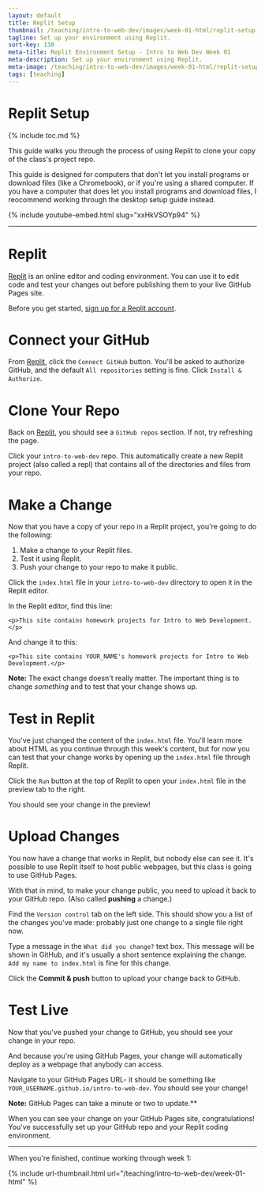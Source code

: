 ```yaml
---
layout: default
title: Replit Setup
thumbnail: /teaching/intro-to-web-dev/images/week-01-html/replit-setup.png
tagline: Set up your environment using Replit.
sort-key: 130
meta-title: Replit Environment Setup - Intro to Web Dev Week 01
meta-description: Set up your environment using Replit.
meta-image: /teaching/intro-to-web-dev/images/week-01-html/replit-setup.png
tags: [teaching]
---
```


# Replit Setup

{% include toc.md %}

This guide walks you through the process of using Replit to clone your
copy of the class's project repo.

This guide is designed for computers that don't let you install programs or download files (like a Chromebook), or if you're using a shared computer. If you have a computer that does let you install programs and download files, I reocommend working through the desktop setup guide instead.

{% include youtube-embed.html slug="xxHkVSOYp94" %}

---

# Replit

[Replit](https://replit.com) is an online editor and coding environment. You can use it to edit code and test your changes out before publishing them to your live GitHub Pages site.

Before you get started, [sign up for a Replit account](https://replit.com/signup).

# Connect your GitHub

From [Replit](https://replit.com), click the `Connect GitHub` button. You'll be asked to authorize GitHub, and the default `All repositories` setting is fine. Click `Install & Authorize`.

# Clone Your Repo

Back on [Replit](https://replit.com), you should see a `GitHub repos` section. If not, try refreshing the page.

Click your `intro-to-web-dev` repo. This automatically create a new Replit project (also called a repl) that contains all of the directories and files from your repo.

# Make a Change

Now that you have a copy of your repo in a Replit project, you're going to do the following:

1. Make a change to your Replit files.
2. Test it using Replit.
3. Push your change to your repo to make it public.

Click the `index.html` file in your `intro-to-web-dev` directory to open it in the Replit editor.

In the Replit editor, find this line:

```
<p>This site contains homework projects for Intro to Web Development.</p>
```

And change it to this:

```
<p>This site contains YOUR_NAME's homework projects for Intro to Web Development.</p>
```

**Note:** The exact change doesn't really matter. The important thing is to change *something* and to test that your change shows up.

# Test in Replit

You've just changed the content of the `index.html` file. You'll learn more about HTML as you continue through this week's content, but for now you can test that your change works by opening up the `index.html` file through Replit.

Click the `Run` button at the top of Replit to open your `index.html` file in the preview tab to the right.

You should see your change in the preview!

# Upload Changes

You now have a change that works in Replit, but nobody else can see it. It's possible to use Replit itself to host public webpages, but this class is going to use GitHub Pages.

With that in mind, to make your change public, you need to upload it back to your GitHub repo. (Also called **pushing** a change.)

Find the `Version control` tab on the left side. This should show you a list of the changes you've made: probably just one change to a single file right now.

Type a message in the `What did you change?` text box. This message will be shown in GitHub, and it's usually a short sentence explaining the change. `Add my name to index.html` is fine for this change.

Click the **Commit & push** button to upload your change back to GitHub.

# Test Live

Now that you've pushed your change to GitHub, you should see your change in your repo.

And because you're using GitHub Pages, your change will automatically deploy as
a webpage that anybody can access.

Navigate to your GitHub Pages URL- it should be something like `YOUR_USERNAME.github.io/intro-to-web-dev`. You should see your change!

**Note:** GitHub Pages can take a minute or two to update.**

When you can see your change on your GitHub Pages site, congratulations! You've successfully set up your GitHub repo and your Replit coding environment.

---

When you're finished, continue working through week 1:

{% include url-thumbnail.html url="/teaching/intro-to-web-dev/week-01-html" %}